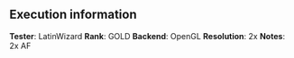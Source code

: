 ## Execution information

**Tester**: LatinWizard
**Rank**: GOLD
**Backend**: OpenGL
**Resolution**: 2x
**Notes**: 2x AF
